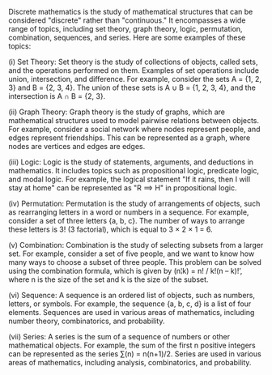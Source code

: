Discrete mathematics is the study of mathematical structures that can be considered "discrete" rather than "continuous." It encompasses a wide range of topics, including set theory, graph theory, logic, permutation, combination, sequences, and series. Here are some examples of these topics:

(i) Set Theory: Set theory is the study of collections of objects, called sets, and the operations performed on them. Examples of set operations include union, intersection, and difference. For example, consider the sets A = {1, 2, 3} and B = {2, 3, 4}. The union of these sets is A ∪ B = {1, 2, 3, 4}, and the intersection is A ∩ B = {2, 3}.

(ii) Graph Theory: Graph theory is the study of graphs, which are mathematical structures used to model pairwise relations between objects. For example, consider a social network where nodes represent people, and edges represent friendships. This can be represented as a graph, where nodes are vertices and edges are edges.

(iii) Logic: Logic is the study of statements, arguments, and deductions in mathematics. It includes topics such as propositional logic, predicate logic, and modal logic. For example, the logical statement "If it rains, then I will stay at home" can be represented as "R ⟹ H" in propositional logic.

(iv) Permutation: Permutation is the study of arrangements of objects, such as rearranging letters in a word or numbers in a sequence. For example, consider a set of three letters {a, b, c}. The number of ways to arrange these letters is 3! (3 factorial), which is equal to 3 × 2 × 1 = 6.

(v) Combination: Combination is the study of selecting subsets from a larger set. For example, consider a set of five people, and we want to know how many ways to choose a subset of three people. This problem can be solved using the combination formula, which is given by
(n¦k) = n! / k!(n – k)!’, where n is the size of the set and k is the size of the subset.

(vi) Sequence: A sequence is an ordered list of objects, such as numbers, letters, or symbols. For example, the sequence {a, b, c, d} is a list of four elements. Sequences are used in various areas of mathematics, including number theory, combinatorics, and probability.

(vii) Series: A series is the sum of a sequence of numbers or other mathematical objects. For example, the sum of the first n positive integers can be represented as the series ∑(n) = n(n+1)/2. Series are used in various areas of mathematics, including analysis, combinatorics, and probability.
